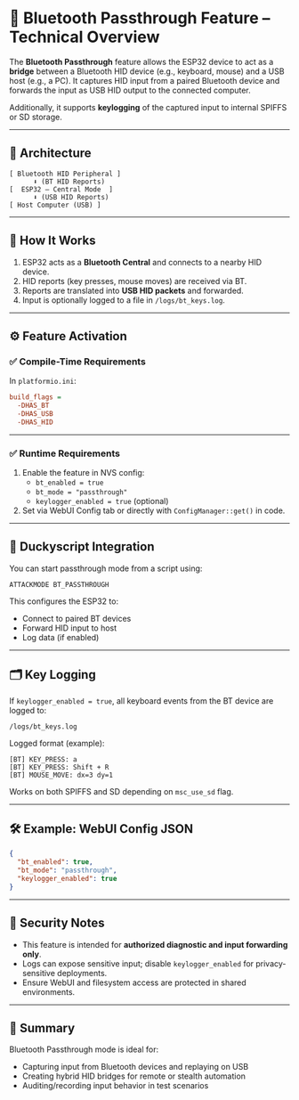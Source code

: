 
# 🔌 Bluetooth Passthrough Feature – Technical Overview

The **Bluetooth Passthrough** feature allows the ESP32 device to act as a **bridge** between a Bluetooth HID device (e.g., keyboard, mouse) and a USB host (e.g., a PC). It captures HID input from a paired Bluetooth device and forwards the input as USB HID output to the connected computer.

Additionally, it supports **keylogging** of the captured input to internal SPIFFS or SD storage.

---

## 📐 Architecture

```
[ Bluetooth HID Peripheral ]
      ⬇ (BT HID Reports)
[  ESP32 – Central Mode  ]
      ⬇ (USB HID Reports)
[ Host Computer (USB) ]
```

---

## 🔧 How It Works

1. ESP32 acts as a **Bluetooth Central** and connects to a nearby HID device.
2. HID reports (key presses, mouse moves) are received via BT.
3. Reports are translated into **USB HID packets** and forwarded.
4. Input is optionally logged to a file in `/logs/bt_keys.log`.

---

## ⚙️ Feature Activation

### ✅ Compile-Time Requirements

In `platformio.ini`:

```ini
build_flags =
  -DHAS_BT
  -DHAS_USB
  -DHAS_HID
```

---

### ✅ Runtime Requirements

1. Enable the feature in NVS config:
   - `bt_enabled = true`
   - `bt_mode = "passthrough"`
   - `keylogger_enabled = true` (optional)
2. Set via WebUI Config tab or directly with `ConfigManager::get()` in code.

---

## 🐤 Duckyscript Integration

You can start passthrough mode from a script using:

```plaintext
ATTACKMODE BT_PASSTHROUGH
```

This configures the ESP32 to:
- Connect to paired BT devices
- Forward HID input to host
- Log data (if enabled)

---

## 🗂️ Key Logging

If `keylogger_enabled = true`, all keyboard events from the BT device are logged to:

```plaintext
/logs/bt_keys.log
```

Logged format (example):

```
[BT] KEY_PRESS: a
[BT] KEY_PRESS: Shift + R
[BT] MOUSE_MOVE: dx=3 dy=1
```

Works on both SPIFFS and SD depending on `msc_use_sd` flag.

---

## 🛠 Example: WebUI Config JSON

```json
{
  "bt_enabled": true,
  "bt_mode": "passthrough",
  "keylogger_enabled": true
}
```

---

## 🔐 Security Notes

- This feature is intended for **authorized diagnostic and input forwarding only**.
- Logs can expose sensitive input; disable `keylogger_enabled` for privacy-sensitive deployments.
- Ensure WebUI and filesystem access are protected in shared environments.

---

## 📘 Summary

Bluetooth Passthrough mode is ideal for:
- Capturing input from Bluetooth devices and replaying on USB
- Creating hybrid HID bridges for remote or stealth automation
- Auditing/recording input behavior in test scenarios

